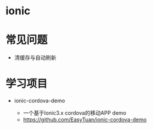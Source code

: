 # ionic


# 常见问题

- 清缓存与自动刷新


# 学习项目

- ionic-cordova-demo 

    - 一个基于Ionic3.x cordova的移动APP demo
    - https://github.com/EasyTuan/ionic-cordova-demo